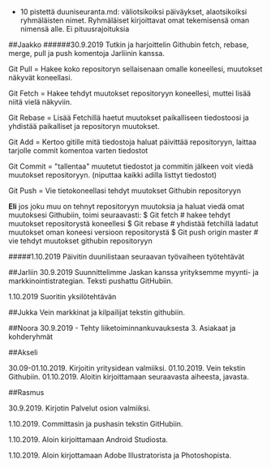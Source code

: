 * 10 pistettä duuniseuranta.md: väliotsikoiksi päiväykset, alaotsikoiksi ryhmäläisten nimet. Ryhmäläiset kirjoittavat omat tekemisensä oman nimensä alle. Ei pituusrajoituksia

##Jaakko
######30.9.2019
Tutkin ja harjoittelin Githubin fetch, rebase, merge, pull ja push komentoja Jarliinin kanssa.

Git Pull = Hakee koko repositoryn sellaisenaan omalle koneellesi, muutokset näkyvät koneellasi.

Git Fetch = Hakee tehdyt muutokset repositoryyn koneellesi, muttei lisää niitä vielä näkyviin.

Git Rebase = Lisää Fetchillä haetut muutokset paikalliseen tiedostoosi ja yhdistää paikalliset ja repositoryn muutokset.

Git Add = Kertoo gitille mitä tiedostoja haluat päivittää repositoryyn, laittaa tarjolle commit komentoa varten tiedostot

Git Commit = "tallentaa" muutetut tiedostot ja commitin jälkeen voit viedä muutokset repositoryyn. (niputtaa kaikki adilla listtyt tiedostot)

Git Push = Vie tietokoneellasi tehdyt muutokset Githubin repositoryyn

**Eli** jos joku muu on tehnyt repositoryyn muutoksia ja haluat viedä omat muutoksesi Githubiin, toimi seuraavasti:
$ Git fetch # hakee tehdyt muutokset repositorystä koneellesi
$ Git rebase # yhdistää fetchillä ladatut muutokset oman koneesi versioon repositorystä
$ Git push origin master # vie tehdyt muutokset githubin repositoryyn

#####1.10.2019
Päivitin duunilistaan seuraavan työvaiheen työtehtävät

##Jarliin
30.9.2019
Suunnittelimme Jaskan kanssa yrityksemme myynti- ja markkinointistrategian. Teksti pushattu GitHubiin. 


1.10.2019
Suoritin yksilötehtävän


##Jukka Vein markkinat ja kilpailijat tekstin githubiin.


##Noora
30.9.2019 - Tehty liiketoiminnankuvauksesta 3. Asiakaat ja kohderyhmät

##Akseli

30.09-01.10.2019. Kirjoitin yritysidean valmiiksi.
01.10.2019.       Vein tekstin Githubiin.
01.10.2019.       Aloitin kirjoittamaan seuraavasta aiheesta, javasta.


##Rasmus

30.9.2019. Kirjotin Palvelut osion valmiiksi.

1.10.2019. Committasin ja pushasin tekstin GitHubiin.

1.10.2019. Aloin kirjoittamaan Android Studiosta.

1.10.2019. Aloin kirjottamaan Adobe Illustratorista ja Photoshopista.
